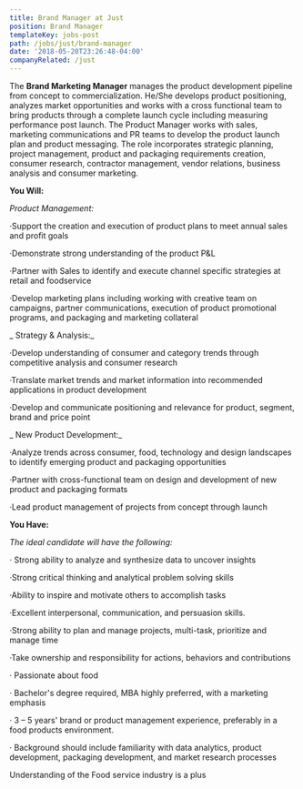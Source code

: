 ```yaml
---
title: Brand Manager at Just
position: Brand Manager
templateKey: jobs-post
path: /jobs/just/brand-manager
date: '2018-05-20T23:26:48-04:00'
companyRelated: /just
---
```

The **Brand Marketing Manager** manages the product development pipeline from concept to commercialization. He/She develops product positioning, analyzes market opportunities and works with a cross functional team to bring products through a complete launch cycle including measuring performance post launch. The Product Manager works with sales, marketing communications and PR teams to develop the product launch plan and product messaging. The role incorporates strategic planning, project management, product and packaging requirements creation, consumer research, contractor management, vendor relations, business analysis and consumer marketing.

**You Will:**

_Product Management:_

·Support the creation and execution of product plans to meet annual sales and profit goals

·Demonstrate strong understanding of the product P&L

·Partner with Sales to identify and execute channel specific strategies at retail and foodservice

·Develop marketing plans including working with creative team on campaigns, partner communications, execution of product promotional programs, and packaging and marketing collateral

_ Strategy & Analysis:_

·Develop understanding of consumer and category trends through competitive analysis and consumer research

·Translate market trends and market information into recommended applications in product development

·Develop and communicate positioning and relevance for product, segment, brand and price point

_ New Product Development:_

·Analyze trends across consumer, food, technology and design landscapes to identify emerging product and packaging opportunities

·Partner with cross-functional team on design and development of new product and packaging formats

·Lead product management of projects from concept through launch

**You Have:**

_The ideal candidate will have the following:_

· Strong ability to analyze and synthesize data to uncover insights

·Strong critical thinking and analytical problem solving skills

·Ability to inspire and motivate others to accomplish tasks

·Excellent interpersonal, communication, and persuasion skills.

·Strong ability to plan and manage projects, multi-task, prioritize and manage time

·Take ownership and responsibility for actions, behaviors and contributions

· Passionate about food

· Bachelor's degree required, MBA highly preferred, with a marketing emphasis

· 3 – 5 years' brand or product management experience, preferably in a food products environment.

· Background should include familiarity with data analytics, product development, packaging development, and market research processes

Understanding of the Food service industry is a plus
